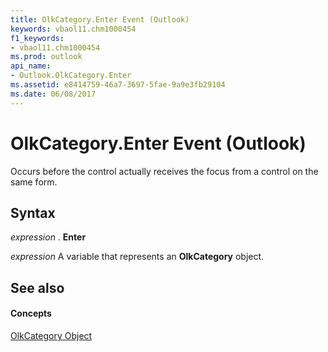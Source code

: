 ```yaml
---
title: OlkCategory.Enter Event (Outlook)
keywords: vbaol11.chm1000454
f1_keywords:
- vbaol11.chm1000454
ms.prod: outlook
api_name:
- Outlook.OlkCategory.Enter
ms.assetid: e8414759-46a7-3697-5fae-9a9e3fb29104
ms.date: 06/08/2017
---
```



# OlkCategory.Enter Event (Outlook)

Occurs before the control actually receives the focus from a control on the same form.


## Syntax

 _expression_ . **Enter**

 _expression_ A variable that represents an **OlkCategory** object.


## See also


#### Concepts


[OlkCategory Object](olkcategory-object-outlook.md)

